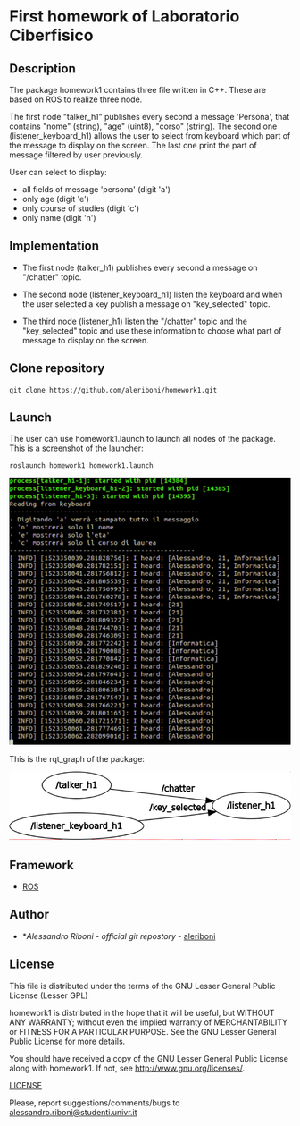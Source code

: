 # First homework of Laboratorio Ciberfisico

## Description

The package homework1 contains three file written in C++.
These are based on ROS to realize three node.

The first node "talker_h1" publishes every second a message 'Persona', that contains
"nome" (string), "age" (uint8), "corso" (string).
The second one (listener_keyboard_h1) allows the user to select from keyboard which part of the message
to display on the screen.
The last one print the part of message filtered by user previously.

User can select to display:
* all fields of message 'persona' (digit 'a')
* only age (digit 'e')
* only course of studies (digit 'c')
* only name (digit 'n')


## Implementation

* The first node (talker_h1) publishes every second a message on "/chatter" topic.

* The second node (listener_keyboard_h1) listen the keyboard and when the user selected a key publish a message on
"key_selected" topic.

* The third node (listener_h1) listen the "/chatter" topic and the "key_selected" topic and use these information
to choose what part of message to display on the screen.

## Clone repository


```
git clone https://github.com/aleriboni/homework1.git
```

## Launch

The user can use homework1.launch to launch all nodes of the package.
This is a screenshot of the launcher:

```
roslaunch homework1 homework1.launch
```

![screen launcher](images/screen_launch.png)


This is the rqt_graph of the package:

![rosgraph](images/rosgraph.png)


## Framework

* [ROS](http://wiki.ros.org/)

## Author

* **Alessandro Riboni* - *official git repostory* - [aleriboni](https://github.com/aleriboni)

## License

This file is distributed under the terms of the GNU Lesser General Public License (Lesser GPL)

homework1 is distributed in the hope that it will be useful,
but WITHOUT ANY WARRANTY; without even the implied warranty of
MERCHANTABILITY or FITNESS FOR A PARTICULAR PURPOSE.  See the
GNU Lesser General Public License for more details.

You should have received a copy of the GNU Lesser General Public License
along with homework1. If not, see <http://www.gnu.org/licenses/>.

 [LICENSE](LICENSE)

Please, report suggestions/comments/bugs to<br>
alessandro.riboni@studenti.univr.it
